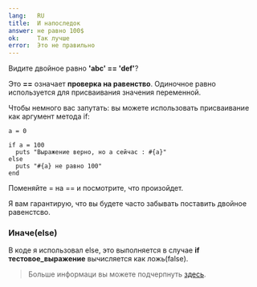 ```yaml
---
lang:   RU
title:  И напоследок 
answer: не равно 100$
ok:     Так лучше
error:  Это не правильно
---
```


Видите двойное равно __'abc' == 'def'__?

Это __==__ означает __проверка на равенство__.
Одиночное равно используется для присваивания значения переменной.

Чтобы немного вас запутать: вы можете использовать присваивание как аргумент метода if:

    a = 0
    
    if a = 100
      puts "Выражение верно, но а сейчас : #{a}"
    else
      puts "#{a} не равно 100"
    end

Поменяйте = на == и посмотрите, что произойдет.

Я вам гарантирую, что вы будете часто забывать поставить двойное равенстсво.

### Иначе(else)
В коде я использовал else, это выполняется в случае
__if тестовое_выражение__ вычисляется как ложь(false).

> Больше информаци вы можете подчерпнуть 
> <a href="http://www.ruby-doc.org/core/doc/syntax/control_expressions_rdoc.html" target="_blank">здесь</a>.
